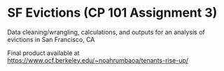 # SF Evictions (CP 101 Assignment 3)

Data cleaning/wrangling, calculations, and outputs for an analysis of evictions in San Francisco, CA

Final product available at https://www.ocf.berkeley.edu/~noahrumbaoa/tenants-rise-up/
